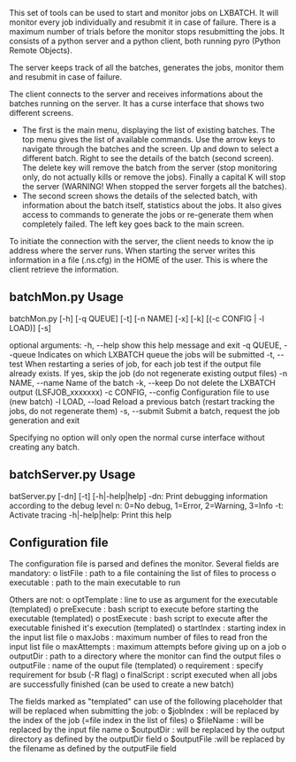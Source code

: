 This set of tools can be used to start and monitor jobs on LXBATCH.
It will monitor every job individually and resubmit it in case of failure. 
There is a maximum number of trials before the monitor stops resubmitting
the jobs. It consists of a python server and a python client, both
running pyro (Python Remote Objects). 

The server keeps track of all the batches, generates the jobs, monitor
them and resubmit in case of failure. 

The client connects to the server and receives informations about 
the batches running on the server. It has a curse interface that shows 
two different screens. 
 - The first is the main menu, displaying the list of
 existing batches. The top menu gives the list of available commands. Use
 the arrow keys to navigate through the batches and the screen. Up and
 down to select a different batch. Right to see the details of the batch
 (second screen). The delete key will remove the batch from the server
 (stop monitoring only, do not actually kills or remove the jobs). 
 Finally a capital K will stop the server (WARNING! When stopped the
 server forgets all the batches).
 - The second screen shows the details of the selected batch, with 
 information about the batch itself, statistics about the jobs. It also
 gives access to commands to generate the jobs or re-generate them when
 completely failed. The left key goes back to the main screen.
	
To initiate the connection with the server, the client needs to know the 
ip address where the server runs. When starting the server writes this
information in a file (.ns.cfg) in the HOME of the user. This is where the
client retrieve the information.


batchMon.py Usage
--------------
batchMon.py [-h] [-q QUEUE] [-t] [-n NAME] [-x] [-k]
				[(-c CONFIG | -l LOAD)] [-s]

optional arguments:
	-h, --help        	show this help message and exit
	-q QUEUE, --queue 	Indicates on which LXBATCH queue the jobs will be submitted
	-t, --test			When restarting a series of job, for each job 
							test if the output file already exists. If yes, 
							skip the job (do not regenerate existing output files)
	-n NAME, --name 	Name of the batch
	-k, --keep			Do not delete the LXBATCH output (LSFJOB_xxxxxxx)
	-c CONFIG, --config Configuration file to use (new batch)
	-l LOAD, --load 	Reload a previous batch (restart tracking the jobs,
							do not regenerate them)
	-s, --submit		Submit a batch, request the job generation and exit

Specifying no option will only open the normal curse interface without creating any
batch.

batchServer.py Usage
--------------------
batServer.py [-dn] [-t] [-h|-help|help]
	-dn:  Print debugging information according to the debug level n: 0=No debug, 1=Error, 2=Warning, 3=Info
	-t: Activate tracing
	-h|-help|help: Print this help


Configuration file
------------------
The configuration file is parsed and defines the monitor. 
Several fields are mandatory:
	o listFile : path to a file containing the list of files to process
	o executable : path to the main executable to run

Others are not:
	o optTemplate :	line to use as argument for the
						executable 	(templated)
	o preExecute :	bash script to execute before starting 
						the executable (templated)
	o postExecute :	bash script to execute after the 
						executable finished it's execution 
						(templated)
	o startIndex :	starting index in the input list file
	o maxJobs : 	maximum number of files to read fron the
						input list file
	o maxAttempts :	maximum attempts before giving up on a job
	o outputDir : 	path to a directory where the monitor 
						can find the output files
	o outputFile :	name of the ouput file (templated)
	o requirement :	specify requirement for bsub (-R flag)
	o finalScript :	script executed when all jobs are
						successfully finished (can be used
						to create a new batch)

The fields marked as "templated" can use of the following 
placeholder that will be replaced when submitting the job:
	o $jobIndex : 	will be replaced by the index of the job
						(=file index in the list of files)
	o $fileName :  will be replaced by the input file name
	o $outputDir : will be replaced by the output directory
						as defined by the outputDir field
	o $outputFile :will be replaced by the filename as defined
						by the outputFile field
